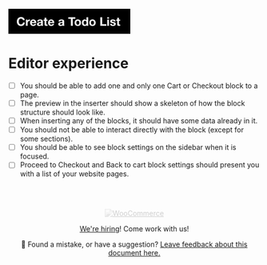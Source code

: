 [![Create Todo list](https://raw.githubusercontent.com/senadir/todo-my-markdown/master/public/github-button.svg?sanitize=true)](https://git-todo.netlify.app/create)

# Editor experience

- [ ] You should be able to add one and only one Cart or Checkout block to a page.
- [ ] The preview in the inserter should show a skeleton of how the block structure should look like.
- [ ] When inserting any of the blocks, it should have some data already in it.
- [ ] You should not be able to interact directly with the block (except for some sections).
- [ ] You should be able to see block settings on the sidebar when it is focused.
- [ ] Proceed to Checkout and Back to cart block settings should present you with a list of your website pages.
<!-- FEEDBACK --><br/><br/><p align="center"><a href="https://woocommerce.com/"><img src="https://woocommerce.com/wp-content/themes/woo/images/logo-woocommerce@2x.png" alt="WooCommerce" height="28px" style="filter: grayscale(100%);opacity: 0.2;" /></a></p><p align="center"><a href="https://woocommerce.com/careers/">We're hiring</a>! Come work with us!</p><p align="center">🐞 Found a mistake, or have a suggestion? <a href="https://github.com/woocommerce/woocommerce-gutenberg-products-block/issues/new?assignees=&labels=type%3A+documentation&template=--doc-feedback.md&title=Feedback%20on%20`./docs/testing/cart-checkout/editor.md`">Leave feedback about this document here.</a></p><!-- /FEEDBACK -->

